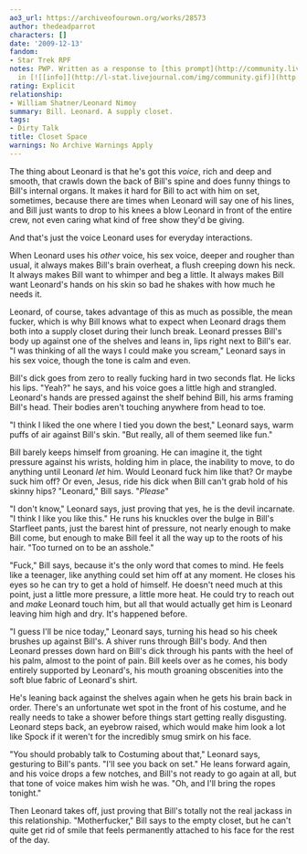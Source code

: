 ```yaml
---
ao3_url: https://archiveofourown.org/works/28573
author: thedeadparrot
characters: []
date: '2009-12-13'
fandom:
- Star Trek RPF
notes: PWP. Written as a response to [this prompt](http://community.livejournal.com/trek_rpf_kink/1765.html?thread=2468325#t2468325)
  in [![[info]](http://l-stat.livejournal.com/img/community.gif)](http://community.livejournal.com/trek_rpf_kink/profile)[**trek\_rpf\_kink**](http://community.livejournal.com/trek_rpf_kink/).
rating: Explicit
relationship:
- William Shatner/Leonard Nimoy
summary: Bill. Leonard. A supply closet.
tags:
- Dirty Talk
title: Closet Space
warnings: No Archive Warnings Apply
---
```


The thing about Leonard is that he's got this *voice*, rich and deep and smooth, that crawls down the back of Bill's spine and does funny things to Bill's internal organs. It makes it hard for Bill to act with him on set, sometimes, because there are times when Leonard will say one of his lines, and Bill just wants to drop to his knees a blow Leonard in front of the entire crew, not even caring what kind of free show they'd be giving.

And that's just the voice Leonard uses for everyday interactions.

When Leonard uses his *other* voice, his sex voice, deeper and rougher than usual, it always makes Bill's brain overheat, a flush creeping down his neck. It always makes Bill want to whimper and beg a little. It always makes Bill want Leonard's hands on his skin so bad he shakes with how much he needs it.

Leonard, of course, takes advantage of this as much as possible, the mean fucker, which is why Bill knows what to expect when Leonard drags them both into a supply closet during their lunch break. Leonard presses Bill's body up against one of the shelves and leans in, lips right next to Bill's ear. "I was thinking of all the ways I could make you scream," Leonard says in his sex voice, though the tone is calm and even.

Bill's dick goes from zero to really fucking hard in two seconds flat. He licks his lips. "Yeah?" he says, and his voice goes a little high and strangled. Leonard's hands are pressed against the shelf behind Bill, his arms framing Bill's head. Their bodies aren't touching anywhere from head to toe.

"I think I liked the one where I tied you down the best," Leonard says, warm puffs of air against Bill's skin. "But really, all of them seemed like fun."

Bill barely keeps himself from groaning. He can imagine it, the tight pressure against his wrists, holding him in place, the inability to move, to do anything until Leonard *let* him. Would Leonard fuck him like that? Or maybe suck him off? Or even, Jesus, ride his dick when Bill can't grab hold of his skinny hips? "Leonard," Bill says. "*Please*"

"I don't know," Leonard says, just proving that yes, he is the devil incarnate. "I think I like you like this." He runs his knuckles over the bulge in Bill's Starfleet pants, just the barest hint of pressure, not nearly enough to make Bill come, but enough to make Bill feel it all the way up to the roots of his hair. "Too turned on to be an asshole."

"Fuck," Bill says, because it's the only word that comes to mind. He feels like a teenager, like anything could set him off at any moment. He closes his eyes so he can try to get a hold of himself. He doesn't need much at this point, just a little more pressure, a little more heat. He could try to reach out and *make* Leonard touch him, but all that would actually get him is Leonard leaving him high and dry. It's happened before.

"I guess I'll be nice today," Leonard says, turning his head so his cheek brushes up against Bill's. A shiver runs through Bill's body. And then Leonard presses down hard on Bill's dick through his pants with the heel of his palm, almost to the point of pain. Bill keels over as he comes, his body entirely supported by Leonard's, his mouth groaning obscenities into the soft blue fabric of Leonard's shirt.

He's leaning back against the shelves again when he gets his brain back in order. There's an unfortunate wet spot in the front of his costume, and he really needs to take a shower before things start getting really disgusting. Leonard steps back, an eyebrow raised, which would make him look a lot like Spock if it weren't for the incredibly smug smirk on his face.

"You should probably talk to Costuming about that," Leonard says, gesturing to Bill's pants. "I'll see you back on set." He leans forward again, and his voice drops a few notches, and Bill's not ready to go again at all, but that tone of voice makes him wish he was. "Oh, and I'll bring the ropes tonight."

Then Leonard takes off, just proving that Bill's totally not the real jackass in this relationship. "Motherfucker," Bill says to the empty closet, but he can't quite get rid of smile that feels permanently attached to his face for the rest of the day.